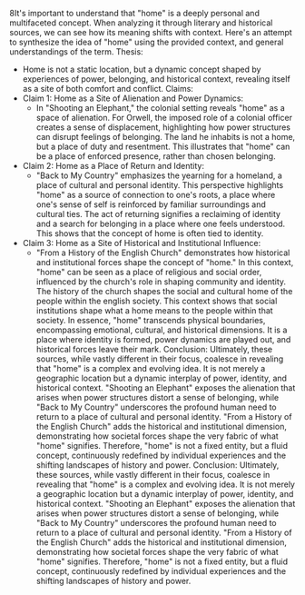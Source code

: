 8It's important to understand that "home" is a deeply personal and multifaceted concept. When analyzing it through literary and historical sources, we can see how its meaning shifts with context. Here's an attempt to synthesize the idea of "home" using the provided context, and general understandings of the term.
Thesis:
 * Home is not a static location, but a dynamic concept shaped by experiences of power, belonging, and historical context, revealing itself as a site of both comfort and conflict.
Claims:
 * Claim 1: Home as a Site of Alienation and Power Dynamics:
   * In "Shooting an Elephant," the colonial setting reveals "home" as a space of alienation. For Orwell, the imposed role of a colonial officer creates a sense of displacement, highlighting how power structures can disrupt feelings of belonging. The land he inhabits is not a home, but a place of duty and resentment. This illustrates that "home" can be a place of enforced presence, rather than chosen belonging.
 * Claim 2: Home as a Place of Return and Identity:
   * "Back to My Country" emphasizes the yearning for a homeland, a place of cultural and personal identity. This perspective highlights "home" as a source of connection to one's roots, a place where one's sense of self is reinforced by familiar surroundings and cultural ties. The act of returning signifies a reclaiming of identity and a search for belonging in a place where one feels understood. This shows that the concept of home is often tied to identity.
 * Claim 3: Home as a Site of Historical and Institutional Influence:
   * "From a History of the English Church" demonstrates how historical and institutional forces shape the concept of "home." In this context, "home" can be seen as a place of religious and social order, influenced by the church's role in shaping community and identity. The history of the church shapes the social and cultural home of the people within the english society. This context shows that social institutions shape what a home means to the people within that society.
In essence, "home" transcends physical boundaries, encompassing emotional, cultural, and historical dimensions. It is a place where identity is formed, power dynamics are played out, and historical forces leave their mark.
Conclusion:
Ultimately, these sources, while vastly different in their focus, coalesce in revealing that "home" is a complex and evolving idea. It is not merely a geographic location but a dynamic interplay of power, identity, and historical context. "Shooting an Elephant" exposes the alienation that arises when power structures distort a sense of belonging, while "Back to My Country" underscores the profound human need to return to a place of cultural and personal identity. "From a History of the English Church" adds the historical and institutional dimension, demonstrating how societal forces shape the very fabric of what "home" signifies. Therefore, "home" is not a fixed entity, but a fluid concept, continuously redefined by individual experiences and the shifting landscapes of history and power.
Conclusion:
Ultimately, these sources, while vastly different in their focus, coalesce in revealing that "home" is a complex and evolving idea. It is not merely a geographic location but a dynamic interplay of power, identity, and historical context. "Shooting an Elephant" exposes the alienation that arises when power structures distort a sense of belonging, while "Back to My Country" underscores the profound human need to return to a place of cultural and personal identity. "From a History of the English Church" adds the historical and institutional dimension, demonstrating how societal forces shape the very fabric of what "home" signifies. Therefore, "home" is not a fixed entity, but a fluid concept, continuously redefined by individual experiences and the shifting landscapes of history and power.
